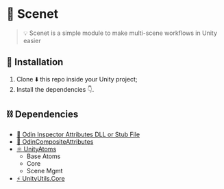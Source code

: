 # :movie_camera: Scenet
> :bulb: Scenet is a simple module to make multi-scene workflows in Unity easier

## :nut_and_bolt: Installation
1. Clone :arrow_down: this repo inside your Unity project;
2. Install the dependencies :point_down:.

## :chains: Dependencies
- [:hammer: Odin Inspector Attributes DLL or Stub File](https://discord.com/channels/355444042009673728/355817720182341632/898236644270964787)
- [:hammer: OdinCompositeAttributes](https://github.com/niscolas/odin-composite-attributes)
- [:atom_symbol: UnityAtoms](https://github.com/unity-atoms/unity-atoms)
    - Base Atoms
    - Core
    - Scene Mgmt
- [:zap: UnityUtils.Core](https://github.com/niscolas/unity-utils-core)
